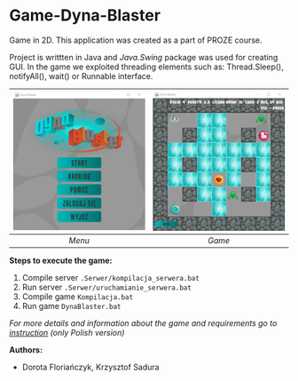 # Game-Dyna-Blaster
Game in 2D. This application was created as a part of PROZE course.

Project is writtten in Java and *Java.Swing* package was used for creating GUI. In the game we exploited threading elements such as: Thread.Sleep(), notifyAll(), wait() or Runnable interface.

![Menu](./Resources/Menu.png)  |  ![Game](./Resources/Screen.png)
:-------------------------:|:-------------------------:
*Menu* | *Game*

**Steps to execute the game:**
1. Compile server ```.Serwer/kompilacja_serwera.bat```
2. Run server ```.Serwer/uruchamianie_serwera.bat```
3. Compile game ```Kompilacja.bat```
4. Run game ```DynaBlaster.bat``` 

*For more details and information about the game and requirements go to [instruction](./instrukcja.pdf) (only Polish version)*

**Authors:**
* Dorota Floriańczyk, Krzysztof Sadura
